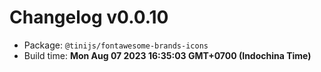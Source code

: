 # Changelog v0.0.10

- Package: `@tinijs/fontawesome-brands-icons`
- Build time: **Mon Aug 07 2023 16:35:03 GMT+0700 (Indochina Time)**

